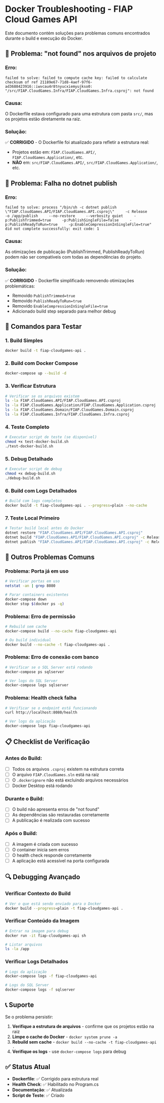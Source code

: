 # Docker Troubleshooting - FIAP Cloud Games API

Este documento contém soluções para problemas comuns encontrados durante o build e execução do Docker.

## 🚨 Problema: "not found" nos arquivos de projeto

### **Erro:**
```
failed to solve: failed to compute cache key: failed to calculate checksum of ref 21189e67-71d8-4aef-97f6-ad3688423916::iwvcau4r8tnyucxiemyujkso0: "/src/FIAP.CloudGames.Infra/FIAP.CloudGames.Infra.csproj": not found
```

### **Causa:**
O Dockerfile estava configurado para uma estrutura com pasta `src/`, mas os projetos estão diretamente na raiz.

### **Solução:**
✅ **CORRIGIDO** - O Dockerfile foi atualizado para refletir a estrutura real:
- Projetos estão em: `FIAP.CloudGames.API/`, `FIAP.CloudGames.Application/`, etc.
- **NÃO** em: `src/FIAP.CloudGames.API/`, `src/FIAP.CloudGames.Application/`, etc.

## 🚨 Problema: Falha no dotnet publish

### **Erro:**
```
failed to solve: process "/bin/sh -c dotnet publish \"FIAP.CloudGames.API/FIAP.CloudGames.API.csproj\"     -c Release     -o /app/publish     --no-restore     --verbosity quiet     -p:PublishTrimmed=true     -p:PublishSingleFile=false     -p:PublishReadyToRun=true     -p:EnableCompressionInSingleFile=true" did not complete successfully: exit code: 1
```

### **Causa:**
As otimizações de publicação (PublishTrimmed, PublishReadyToRun) podem não ser compatíveis com todas as dependências do projeto.

### **Solução:**
✅ **CORRIGIDO** - Dockerfile simplificado removendo otimizações problemáticas:
- Removido `PublishTrimmed=true`
- Removido `PublishReadyToRun=true`
- Removido `EnableCompressionInSingleFile=true`
- Adicionado build step separado para melhor debug

## 🔧 Comandos para Testar

### **1. Build Simples**
```bash
docker build -t fiap-cloudgames-api .
```

### **2. Build com Docker Compose**
```bash
docker-compose up --build -d
```

### **3. Verificar Estrutura**
```bash
# Verificar se os arquivos existem
ls -la FIAP.CloudGames.API/FIAP.CloudGames.API.csproj
ls -la FIAP.CloudGames.Application/FIAP.CloudGames.Application.csproj
ls -la FIAP.CloudGames.Domain/FIAP.CloudGames.Domain.csproj
ls -la FIAP.CloudGames.Infra/FIAP.CloudGames.Infra.csproj
```

### **4. Teste Completo**
```bash
# Executar script de teste (se disponível)
chmod +x test-docker-build.sh
./test-docker-build.sh
```

### **5. Debug Detalhado**
```bash
# Executar script de debug
chmod +x debug-build.sh
./debug-build.sh
```

### **6. Build com Logs Detalhados**
```bash
# Build com logs completos
docker build -t fiap-cloudgames-api . --progress=plain --no-cache
```

### **7. Teste Local Primeiro**
```bash
# Testar build local antes do Docker
dotnet restore "FIAP.CloudGames.API/FIAP.CloudGames.API.csproj"
dotnet build "FIAP.CloudGames.API/FIAP.CloudGames.API.csproj" -c Release
dotnet publish "FIAP.CloudGames.API/FIAP.CloudGames.API.csproj" -c Release -o ./publish-test
```

## 🐛 Outros Problemas Comuns

### **Problema: Porta já em uso**
```bash
# Verificar portas em uso
netstat -an | grep 8080

# Parar containers existentes
docker-compose down
docker stop $(docker ps -q)
```

### **Problema: Erro de permissão**
```bash
# Rebuild sem cache
docker-compose build --no-cache fiap-cloudgames-api

# Ou build individual
docker build --no-cache -t fiap-cloudgames-api .
```

### **Problema: Erro de conexão com banco**
```bash
# Verificar se o SQL Server está rodando
docker-compose ps sqlserver

# Ver logs do SQL Server
docker-compose logs sqlserver
```

### **Problema: Health check falha**
```bash
# Verificar se o endpoint está funcionando
curl http://localhost:8080/health

# Ver logs da aplicação
docker-compose logs fiap-cloudgames-api
```

## 📋 Checklist de Verificação

### **Antes do Build:**
- [ ] Todos os arquivos `.csproj` existem na estrutura correta
- [ ] O arquivo `FIAP.CloudGames.sln` está na raiz
- [ ] O `.dockerignore` não está excluindo arquivos necessários
- [ ] Docker Desktop está rodando

### **Durante o Build:**
- [ ] O build não apresenta erros de "not found"
- [ ] As dependências são restauradas corretamente
- [ ] A publicação é realizada com sucesso

### **Após o Build:**
- [ ] A imagem é criada com sucesso
- [ ] O container inicia sem erros
- [ ] O health check responde corretamente
- [ ] A aplicação está acessível na porta configurada

## 🔍 Debugging Avançado

### **Verificar Contexto do Build**
```bash
# Ver o que está sendo enviado para o Docker
docker build --progress=plain -t fiap-cloudgames-api .
```

### **Verificar Conteúdo da Imagem**
```bash
# Entrar na imagem para debug
docker run -it fiap-cloudgames-api sh

# Listar arquivos
ls -la /app
```

### **Verificar Logs Detalhados**
```bash
# Logs da aplicação
docker-compose logs -f fiap-cloudgames-api

# Logs do SQL Server
docker-compose logs -f sqlserver
```

## 📞 Suporte

Se o problema persistir:

1. **Verifique a estrutura de arquivos** - confirme que os projetos estão na raiz
2. **Limpe o cache do Docker** - `docker system prune -a`
3. **Rebuild sem cache** - `docker build --no-cache -t fiap-cloudgames-api .`
4. **Verifique os logs** - use `docker-compose logs` para debug

## ✅ Status Atual

- **Dockerfile**: ✅ Corrigido para estrutura real
- **Health Check**: ✅ Habilitado no Program.cs
- **Documentação**: ✅ Atualizada
- **Script de Teste**: ✅ Criado 